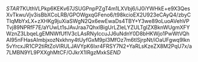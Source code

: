 $START$KUthVLPkp6KEKv67JSUGPnpPZgT4m1LXVbj6/iJ0iYWHkE+e9X3QesXvTkwuVjv3isBbXCoLRB/GPOWgxqGFeno6/t98kcioEX2U923eCAyQ4/zbyCTIqMbYxLX+zXHKg9juXiaSWgN2Qx6ewEwaDs4TBY+Y3we89oLuoAVehVPTvj89NPRfF7E/aYUwLt1sJAvJraa7QhxlBigUrLZleLYZULTglZXBknWUgmXFYWznZ3LbqeLgEMNWfUflV3cLAsRNyIccuJJ6uNdnY0D8bHKWjo1PwWtVQhAI95nFHasAImbjxozNxkhny4tUyfGxM9pI3MfOz7m6tlSjrpNt/iOaUFgwq9lkn5vYrcxJR1CP2tiRtZoVIRULJAVYpK6Ixr4FRSY7N2+YaRLsKzeZX8M2PqU7x/a7LMBN9YL9PXXghMtCF/OJkrX1IRgzMxkS$END$